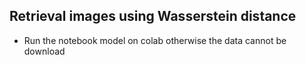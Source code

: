 
## Retrieval images using Wasserstein distance

- Run the notebook model on colab otherwise the data cannot be download
